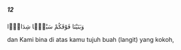 ##### 12

<span class="ayah">وَبَنَيْنَا فَوْقَكُمْ سَبْعًۭا شِدَادًۭا</span>

<span class="ayah_translation">dan Kami bina di atas kamu tujuh buah (langit) yang kokoh,</span>
